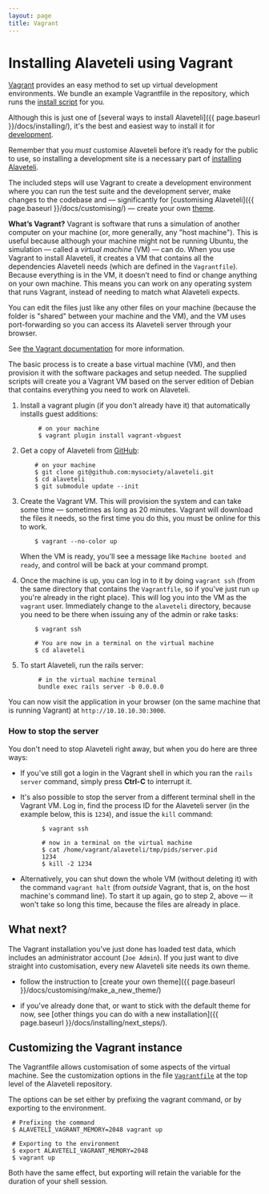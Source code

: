 ```yaml
---
layout: page
title: Vagrant
---
```

# Installing Alaveteli using Vagrant

<p class="lead">
  <a href="https://www.vagrantup.com">Vagrant</a> provides an easy method to set
  up virtual development environments. We bundle an example Vagrantfile in the
  repository, which runs the
  <a href="{{ page.baseurl}}/docs/installing/script/">install script</a> for you.
</p>

Although this is just one of
[several ways to install Alaveteli]({{ page.baseurl }}/docs/installing/),
it's the best and easiest way to install it for
<a href="{{ page.baseurl }}/docs/glossary/#development" class="glossary__link">development</a>.

<div class="attention-box helpful-hint">
  Remember that you <em>must</em> customise Alaveteli before it’s ready for the
  public to use, so installing a development site is a necessary part of
  <a href="{{ page.baseurl }}/docs/installing/">installing Alaveteli</a>.
</div>

The included steps will use Vagrant to create a development environment
where you can run the test suite and the development server, make
changes to the codebase and — significantly for 
[customising Alaveteli]({{ page.baseurl }}/docs/customising/) —
create your own <a href="{{ page.baseurl }}/docs/glossary/#theme" class="glossary__link">theme</a>.

<div class="attention-box info">
  <p>
    <strong>What’s Vagrant?</strong>
    Vagrant is software that runs a simulation of another computer on your
    machine (or, more generally, any "host machine"). This is useful because
    although your machine might not be running Ubuntu, the simulation — called
    a <em>virtual machine</em> (VM) — can do. When you use Vagrant to install
    Alaveteli, it creates a VM that contains all the dependencies Alaveteli
    needs (which are defined in the <code>Vagrantfile</code>). Because
    everything is in the VM, it doesn’t need to find or change anything on your
    own machine. This means you can work on any operating system that runs
    Vagrant, instead of needing to match what Alaveteli expects.
  </p>
  <p>
    You can edit the files just like any other files on your machine (because
    the folder is "shared" between your machine and the VM), and the VM uses
    port-forwarding so you can access its Alaveteli server through your browser.
  </p>
  <p>
    See
    <a href="https://docs.vagrantup.com/v2/">the Vagrant documentation</a>
    for more information.
  </p>
</div>

The basic process is to create a base virtual machine (VM), and then
provision it with the software packages and setup needed. The supplied
scripts will create you a Vagrant VM based on the server edition of
Debian that contains everything you need to work on Alaveteli.

1. Install a vagrant plugin (if you don't already have it) that
   automatically installs guest additions:

            # on your machine
            $ vagrant plugin install vagrant-vbguest

2.  Get a copy of Alaveteli from
    <a href="{{ page.baseurl }}/docs/glossary/#git" class="glossary__link">GitHub</a>:

            # on your machine
            $ git clone git@github.com:mysociety/alaveteli.git
            $ cd alaveteli
            $ git submodule update --init

3.  Create the Vagrant VM. This will provision the system and can take some time
    — sometimes as long as 20 minutes. Vagrant will download the files it
    needs, so the first time you do this, you must be online for this to work.

            $ vagrant --no-color up

    When the VM is ready, you'll see a message like `Machine booted and ready`,
    and control will be back at your command prompt.

4.  Once the machine is up, you can log in to it by doing <code>vagrant&nbsp;ssh</code>
    (from the same directory that contains the `Vagrantfile`, so if you've
    just run `up` you're already in the right place). This will log you into
    the VM as the `vagrant` user. Immediately change to the `alaveteli`
    directory, because you need to be there when issuing any of the admin or
    rake tasks:

            $ vagrant ssh

            # You are now in a terminal on the virtual machine
            $ cd alaveteli

5. To start Alaveteli, run the rails server:

            # in the virtual machine terminal
            bundle exec rails server -b 0.0.0.0

You can now visit the application in your browser (on the same machine that is
running Vagrant) at `http://10.10.10.30:3000`.

### How to stop the server

You don't need to stop Alaveteli right away, but when you do here are
three ways:

* If you've still got a login in the Vagrant shell in which you ran the
  `rails server` command, simply press **Ctrl-C** to interrupt it.

* It's also possible to stop the server from a different terminal shell in the
  Vagrant VM. Log in, find the process ID for the Alaveteli server (in the
  example below, this is `1234`), and issue the `kill` command:

            $ vagrant ssh

            # now in a terminal on the virtual machine
            $ cat /home/vagrant/alaveteli/tmp/pids/server.pid
            1234
            $ kill -2 1234

* Alternatively, you can shut down the whole VM (without deleting it) with the
  command <code>vagrant&nbsp;halt</code> (from _outside_ Vagrant, that is, on
  the host machine's command line). To start it up again, go to step 2, above
  — it won't take so long this time, because the files are already in place.

## What next?

The Vagrant installation you've just done has loaded test data, which includes
an administrator account (`Joe Admin`). If you just want to dive straight into
customisation, every new Alaveteli site needs its own theme.

* follow the instruction to [create your own theme]({{ page.baseurl }}/docs/customising/make_a_new_theme/)

* if you've already done that, or want to stick with the default theme for now, see [other things you can do with a new installation]({{ page.baseurl }}/docs/installing/next_steps/).

## Customizing the Vagrant instance

The Vagrantfile allows customisation of some aspects of the virtual machine. See the customization options in the file [`Vagrantfile`](https://github.com/mysociety/alaveteli/blob/master/Vagrantfile#L30) at the top level of the Alaveteli repository.

The options can be set either by prefixing the vagrant command, or by
exporting to the environment.

     # Prefixing the command
     $ ALAVETELI_VAGRANT_MEMORY=2048 vagrant up

     # Exporting to the environment
     $ export ALAVETELI_VAGRANT_MEMORY=2048
     $ vagrant up

Both have the same effect, but exporting will retain the variable for the duration of your shell session.


